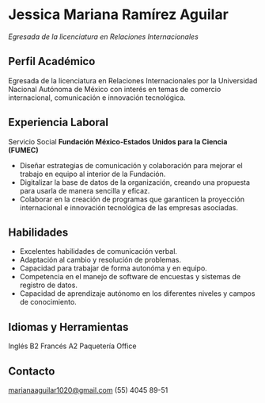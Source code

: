 # Jessica Mariana Ramírez Aguilar
*Egresada de la licenciatura en Relaciones Internacionales*

## Perfil Académico
Egresada de la licenciatura en Relaciones Internacionales por la Universidad Nacional Autónoma de México con interés en temas de comercio internacional, comunicación e innovación tecnológica.

## Experiencia Laboral
Servicio Social
   **Fundación México-Estados Unidos para la Ciencia (FUMEC)**                                                
- Diseñar estrategias de comunicación y colaboración para mejorar el trabajo en equipo al interior de la Fundación.
- Digitalizar la base de datos de la organización, creando una propuesta para usarla de manera sencilla y eficaz.
- Colaborar en la creación de programas que garanticen la proyección internacional e innovación tecnológica de las empresas asociadas.

## Habilidades 
- Excelentes habilidades de comunicación verbal. 
- Adaptación al cambio y resolución de problemas.
- Capacidad para trabajar de forma autonóma y en equipo.
- Competencia en el manejo de software de encuestas y sistemas de registro de datos.
- Capacidad de aprendizaje autónomo en los diferentes niveles y campos de conocimiento.

## Idiomas y Herramientas
Inglés B2 
Francés A2 
Paquetería Office

## Contacto 
marianaaguilar1020@gmail.com
(55) 4045 89-51
